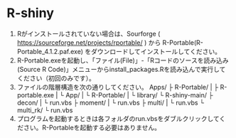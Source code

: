 # R-shiny
1) Rがインストールされていない場合は、Sourforge ( https://sourceforge.net/projects/rportable/ ) から R-Portable(R-Portable_4.1.2.paf.exe) をダウンロードしてインストールしてください。
2) R-Portable.exeを起動し、「ファイル(File)」-「Rコードのソースを読み込み(Source R Code)」メニューからinstall_packages.Rを読み込んで実行してください（初回のみです）。
3) ファイルの階層構造を次の通りしてください。
   Apps/
    ├ R-Portable/
    |  ├ R-portable.exe
    |  └ App/
    |     └ R-Portable/
    |        └ library/
    └ R-shiny-main/
       ├ decon/
       |  └ run.vbs
       ├ moment/
       |  └ run.vbs
       ├ multi/
       |  └ run.vbs
       └ multi_rk/
          └ run.vbs
4) プログラムを起動するときは各フォルダのrun.vbsをダブルクリックしてください。R-Portableを起動する必要はありません。
